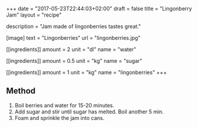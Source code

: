 +++
date = "2017-05-23T22:44:03+02:00"
draft = false
title = "Lingonberry Jam"
layout = "recipe"

description = "Jam made of lingonberries tastes great."

[image]
text = "Lingonberries"
url = "lingonberries.jpg"

[[ingredients]]
amount = 2
unit = "dl"
name = "water"

[[ingredients]]
amount = 0.5
unit = "kg"
name = "sugar"

[[ingredients]]
amount = 1
unit = "kg"
name = "lingonberries"
+++

## Method

1. Boil berries and water for 15-20 minutes.
2. Add sugar and stir until sugar has melted. Boil another 5 min.
3. Foam and sprinkle the jam into cans.
